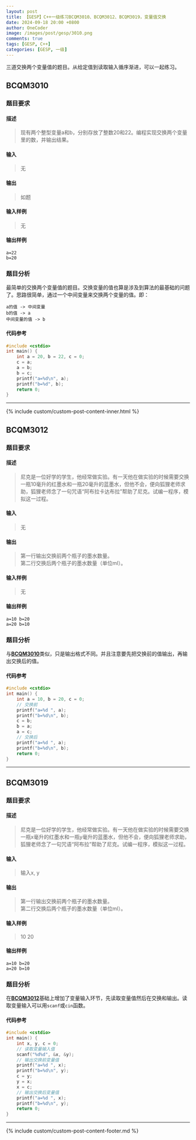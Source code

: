 ```yaml
---
layout: post
title: 【GESP】C++一级练习BCQM3010、BCQM3012、BCQM3019，变量值交换
date: 2024-09-18 20:00 +0800
author: OneCoder
image: /images/post/gesp/3010.png
comments: true
tags: [GESP, C++]
categories: [GESP, 一级]
---
```

三道交换两个变量值的题目。从给定值到读取输入循序渐进，可以一起练习。

<!--more-->

## BCQM3010

### 题目要求

#### 描述

>现有两个整型变量a和b，分别存放了整数20和22。编程实现交换两个变量里的数，并输出结果。

#### 输入

>无

#### 输出

>如题

#### 输入样例

>无

#### 输出样例

```console
a=22
b=20
```

### 题目分析

最简单的交换两个变量值的题目。交换变量的值也算是涉及到算法的最基础的问题了。思路很简单，通过一个中间变量来交换两个变量的值。即：

```console
a的值 -> 中间变量
b的值 -> a
中间变量的值 -> b
```

#### 代码参考

```cpp
#include <cstdio>
int main() {
    int a = 20, b = 22, c = 0;
    c = a;
    a = b;
    b = c;
    printf("a=%d\n", a);
    printf("b=%d", b);
    return 0;
}
```

---

{% include custom/custom-post-content-inner.html %}

## BCQM3012

### 题目要求

#### 描述

>尼克是一位好学的学生，他经常做实验。有一天他在做实验的时候需要交换一瓶10毫升的红墨水和一瓶20毫升的蓝墨水，但他不会，便向狐狸老师求助，狐狸老师念了一句咒语“阿布拉卡达布拉”帮助了尼克。试编一程序，模拟这一过程。

#### 输入

>无

#### 输出

>第一行输出交换前两个瓶子的墨水数量。  
>第二行交换后两个瓶子的墨水数量（单位ml）。

#### 输入样例

>无

#### 输出样例

```console
a=10 b=20
a=20 b=10
```

### 题目分析

与[**BCQM3010**](#bcqm3010)类似，只是输出格式不同。并且注意要先把交换前的值输出，再输出交换后的值。

#### 代码参考

```cpp
#include <cstdio>
int main() {
    int a = 10, b = 20, c = 0;
    // 交换前
    printf("a=%d ", a);
    printf("b=%d\n", b);
    c = b;
    b = a;
    a = c;
    // 交换后
    printf("a=%d ", a);
    printf("b=%d\n", b);
    return 0;
}
```

---

## BCQM3019

### 题目要求

#### 描述

>尼克是一位好学的学生，他经常做实验。有一天他在做实验的时候需要交换一瓶x毫升的红墨水和一瓶y毫升的蓝墨水，但他不会，便向狐狸老师求助，狐狸老师念了一句咒语“阿布拉”帮助了尼克。试编一程序，模拟这一过程。

#### 输入

>输入x, y

#### 输出

>第一行输出交换前两个瓶子的墨水数量。  
>第二行交换后两个瓶子的墨水数量（单位ml）。

#### 输入样例

>10 20

#### 输出样例

```console
a=10 b=20
a=20 b=10
```

### 题目分析

在[**BCQM3012**](#bcqm3012)基础上增加了变量输入环节，先读取变量值然后在交换和输出。读取变量输入可以用`scanf`或`cin`函数。

#### 代码参考

```cpp
#include <cstdio>
int main() {
    int x, y, c = 0;
    // 读取变量输入值
    scanf("%d%d", &x, &y);
    // 输出交换前变量值 
    printf("a=%d ", x);
    printf("b=%d\n", y);
    c = y;
    y = x;
    x = c;
    // 输出交换后变量值
    printf("a=%d ", x);
    printf("b=%d\n", y);
    return 0;
}

```  

---

{% include custom/custom-post-content-footer.md %}
